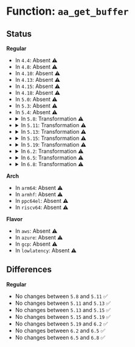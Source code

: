 # Function: <code>aa_get_buffer</code>

## Status
<b>Regular</b>
<ul>
<li>
In <code>4.4</code>: Absent ⚠️
</li>
<li>
In <code>4.8</code>: Absent ⚠️
</li>
<li>
In <code>4.10</code>: Absent ⚠️
</li>
<li>
In <code>4.13</code>: Absent ⚠️
</li>
<li>
In <code>4.15</code>: Absent ⚠️
</li>
<li>
In <code>4.18</code>: Absent ⚠️
</li>
<li>
In <code>5.0</code>: Absent ⚠️
</li>
<li>
In <code>5.3</code>: Absent ⚠️
</li>
<li>
In <code>5.4</code>: Absent ⚠️
</li>
<li>
<details>
<summary>In <code>5.8</code>: Transformation ⚠️</summary>

```c
char *aa_get_buffer(bool in_atomic);
```

**Collision:** Unique Global

**Inline:** No

**Transformation:** True

**Instances:**

```
In security/apparmor/lsm.c (0)
Location: security/apparmor/lsm.c:1702
Inline: False
Direct callers:
  - security/apparmor/domain.c:apparmor_bprm_creds_for_exec
  - security/apparmor/file.c:__file_path_perm
  - security/apparmor/file.c:aa_path_link
  - security/apparmor/file.c:aa_path_link
  - security/apparmor/file.c:aa_path_perm
  - security/apparmor/mount.c:aa_pivotroot
  - security/apparmor/mount.c:aa_pivotroot
  - security/apparmor/mount.c:aa_umount
  - security/apparmor/mount.c:aa_new_mount
  - security/apparmor/mount.c:aa_new_mount
  - security/apparmor/mount.c:aa_new_mount
  - security/apparmor/mount.c:aa_new_mount
  - security/apparmor/mount.c:aa_move_mount
  - security/apparmor/mount.c:aa_move_mount
  - security/apparmor/mount.c:aa_mount_change_type
  - security/apparmor/mount.c:aa_bind_mount
  - security/apparmor/mount.c:aa_bind_mount
  - security/apparmor/mount.c:aa_remount
```
**Symbols:**

```
ffffffff8150560b-ffffffff81505623: aa_get_buffer.cold (STB_LOCAL)
ffffffff81505420-ffffffff81505527: aa_get_buffer (STB_GLOBAL)
```
</details>
</li>
<li>
<details>
<summary>In <code>5.11</code>: Transformation ⚠️</summary>

```c
char *aa_get_buffer(bool in_atomic);
```

**Collision:** Unique Global

**Inline:** No

**Transformation:** True

**Instances:**

```
In security/apparmor/lsm.c (0)
Location: security/apparmor/lsm.c:1702
Inline: False
Direct callers:
  - security/apparmor/domain.c:apparmor_bprm_creds_for_exec
  - security/apparmor/file.c:__file_path_perm
  - security/apparmor/file.c:aa_path_link
  - security/apparmor/file.c:aa_path_link
  - security/apparmor/file.c:aa_path_perm
  - security/apparmor/mount.c:aa_pivotroot
  - security/apparmor/mount.c:aa_pivotroot
  - security/apparmor/mount.c:aa_umount
  - security/apparmor/mount.c:aa_new_mount
  - security/apparmor/mount.c:aa_new_mount
  - security/apparmor/mount.c:aa_new_mount
  - security/apparmor/mount.c:aa_new_mount
  - security/apparmor/mount.c:aa_move_mount
  - security/apparmor/mount.c:aa_move_mount
  - security/apparmor/mount.c:aa_mount_change_type
  - security/apparmor/mount.c:aa_bind_mount
  - security/apparmor/mount.c:aa_bind_mount
  - security/apparmor/mount.c:aa_remount
```
**Symbols:**

```
ffffffff81bf17a3-ffffffff81bf17bb: aa_get_buffer.cold (STB_LOCAL)
ffffffff815225f0-ffffffff815226f7: aa_get_buffer (STB_GLOBAL)
```
</details>
</li>
<li>
<details>
<summary>In <code>5.13</code>: Transformation ⚠️</summary>

```c
char *aa_get_buffer(bool in_atomic);
```

**Collision:** Unique Global

**Inline:** No

**Transformation:** True

**Instances:**

```
In security/apparmor/lsm.c (0)
Location: security/apparmor/lsm.c:1712
Inline: False
Direct callers:
  - security/apparmor/domain.c:apparmor_bprm_creds_for_exec
  - security/apparmor/file.c:__file_path_perm
  - security/apparmor/file.c:aa_path_link
  - security/apparmor/file.c:aa_path_link
  - security/apparmor/file.c:aa_path_perm
  - security/apparmor/mount.c:aa_pivotroot
  - security/apparmor/mount.c:aa_pivotroot
  - security/apparmor/mount.c:aa_umount
  - security/apparmor/mount.c:aa_new_mount
  - security/apparmor/mount.c:aa_new_mount
  - security/apparmor/mount.c:aa_new_mount
  - security/apparmor/mount.c:aa_new_mount
  - security/apparmor/mount.c:aa_move_mount
  - security/apparmor/mount.c:aa_move_mount
  - security/apparmor/mount.c:aa_mount_change_type
  - security/apparmor/mount.c:aa_bind_mount
  - security/apparmor/mount.c:aa_bind_mount
  - security/apparmor/mount.c:aa_remount
```
**Symbols:**

```
ffffffff81be37b3-ffffffff81be37cb: aa_get_buffer.cold (STB_LOCAL)
ffffffff815287d0-ffffffff815288d7: aa_get_buffer (STB_GLOBAL)
```
</details>
</li>
<li>
<details>
<summary>In <code>5.15</code>: Transformation ⚠️</summary>

```c
char *aa_get_buffer(bool in_atomic);
```

**Collision:** Unique Global

**Inline:** No

**Transformation:** True

**Instances:**

```
In security/apparmor/lsm.c (0)
Location: security/apparmor/lsm.c:1712
Inline: False
Direct callers:
  - security/apparmor/domain.c:apparmor_bprm_creds_for_exec
  - security/apparmor/file.c:__file_path_perm
  - security/apparmor/file.c:aa_path_link
  - security/apparmor/file.c:aa_path_link
  - security/apparmor/file.c:aa_path_perm
  - security/apparmor/mount.c:aa_pivotroot
  - security/apparmor/mount.c:aa_pivotroot
  - security/apparmor/mount.c:aa_umount
  - security/apparmor/mount.c:aa_new_mount
  - security/apparmor/mount.c:aa_new_mount
  - security/apparmor/mount.c:aa_new_mount
  - security/apparmor/mount.c:aa_new_mount
  - security/apparmor/mount.c:aa_move_mount
  - security/apparmor/mount.c:aa_move_mount
  - security/apparmor/mount.c:aa_mount_change_type
  - security/apparmor/mount.c:aa_bind_mount
  - security/apparmor/mount.c:aa_bind_mount
  - security/apparmor/mount.c:aa_remount
```
**Symbols:**

```
ffffffff81cd66a7-ffffffff81cd66d3: aa_get_buffer.cold (STB_LOCAL)
ffffffff81586a60-ffffffff81586b73: aa_get_buffer (STB_GLOBAL)
```
</details>
</li>
<li>
<details>
<summary>In <code>5.19</code>: Transformation ⚠️</summary>

```c
char *aa_get_buffer(bool in_atomic);
```

**Collision:** Unique Global

**Inline:** No

**Transformation:** True

**Instances:**

```
In security/apparmor/lsm.c (0)
Location: security/apparmor/lsm.c:1952
Inline: False
Direct callers:
  - security/apparmor/ipc.c:aa_mqueue_perm
  - security/apparmor/domain.c:apparmor_bprm_creds_for_exec
  - security/apparmor/domain.c:apparmor_bprm_creds_for_exec
  - security/apparmor/domain.c:apparmor_bprm_creds_for_exec
  - security/apparmor/file.c:__file_mqueue_perm
  - security/apparmor/file.c:__file_path_perm
  - security/apparmor/file.c:aa_path_link
  - security/apparmor/file.c:aa_path_link
  - security/apparmor/file.c:aa_path_perm
  - security/apparmor/mount.c:aa_pivotroot
  - security/apparmor/mount.c:aa_pivotroot
  - security/apparmor/mount.c:aa_umount
  - security/apparmor/mount.c:aa_new_mount
  - security/apparmor/mount.c:aa_new_mount
  - security/apparmor/mount.c:aa_new_mount
  - security/apparmor/mount.c:aa_new_mount
  - security/apparmor/mount.c:aa_move_mount
  - security/apparmor/mount.c:aa_move_mount
  - security/apparmor/mount.c:aa_mount_change_type
  - security/apparmor/mount.c:aa_bind_mount
  - security/apparmor/mount.c:aa_bind_mount
  - security/apparmor/mount.c:aa_remount
```
**Symbols:**

```
ffffffff81e895d0-ffffffff81e895fd: aa_get_buffer.cold (STB_LOCAL)
ffffffff81626df0-ffffffff81626f0f: aa_get_buffer (STB_GLOBAL)
```
</details>
</li>
<li>
<details>
<summary>In <code>6.2</code>: Transformation ⚠️</summary>

```c
char *aa_get_buffer(bool in_atomic);
```

**Collision:** Unique Global

**Inline:** No

**Transformation:** True

**Instances:**

```
In security/apparmor/lsm.c (0)
Location: security/apparmor/lsm.c:2051
Inline: False
Direct callers:
  - security/apparmor/ipc.c:aa_mqueue_perm
  - security/apparmor/domain.c:apparmor_bprm_creds_for_exec
  - security/apparmor/domain.c:apparmor_bprm_creds_for_exec
  - security/apparmor/domain.c:apparmor_bprm_creds_for_exec
  - security/apparmor/file.c:__file_mqueue_perm
  - security/apparmor/file.c:__file_path_perm
  - security/apparmor/file.c:aa_path_link
  - security/apparmor/file.c:aa_path_link
  - security/apparmor/file.c:aa_path_perm
  - security/apparmor/mount.c:aa_pivotroot
  - security/apparmor/mount.c:aa_pivotroot
  - security/apparmor/mount.c:aa_umount
  - security/apparmor/mount.c:aa_new_mount
  - security/apparmor/mount.c:aa_new_mount
  - security/apparmor/mount.c:aa_new_mount
  - security/apparmor/mount.c:aa_new_mount
  - security/apparmor/mount.c:aa_move_mount
  - security/apparmor/mount.c:aa_move_mount
  - security/apparmor/mount.c:aa_mount_change_type
  - security/apparmor/mount.c:aa_bind_mount
  - security/apparmor/mount.c:aa_bind_mount
  - security/apparmor/mount.c:aa_remount
```
**Symbols:**

```
ffffffff82074c8c-ffffffff82074ca1: aa_get_buffer.cold (STB_LOCAL)
ffffffff816dab60-ffffffff816dade2: aa_get_buffer (STB_GLOBAL)
```
</details>
</li>
<li>
<details>
<summary>In <code>6.5</code>: Transformation ⚠️</summary>

```c
char *aa_get_buffer(bool in_atomic);
```

**Collision:** Unique Global

**Inline:** No

**Transformation:** True

**Instances:**

```
In security/apparmor/lsm.c (0)
Location: security/apparmor/lsm.c:2207
Inline: False
Direct callers:
  - security/apparmor/apparmorfs.c:listener_ioctl
  - security/apparmor/ipc.c:aa_mqueue_perm
  - security/apparmor/domain.c:apparmor_bprm_creds_for_exec
  - security/apparmor/file.c:__file_mqueue_perm
  - security/apparmor/file.c:__file_path_perm
  - security/apparmor/file.c:aa_path_link
  - security/apparmor/file.c:aa_path_link
  - security/apparmor/file.c:aa_path_perm
  - security/apparmor/mount.c:aa_pivotroot
  - security/apparmor/mount.c:aa_pivotroot
  - security/apparmor/mount.c:aa_umount
  - security/apparmor/mount.c:aa_new_mount
  - security/apparmor/mount.c:aa_new_mount
  - security/apparmor/mount.c:aa_new_mount
  - security/apparmor/mount.c:aa_new_mount
  - security/apparmor/mount.c:aa_move_mount
  - security/apparmor/mount.c:aa_move_mount
  - security/apparmor/mount.c:aa_mount_change_type
  - security/apparmor/mount.c:aa_bind_mount
  - security/apparmor/mount.c:aa_bind_mount
  - security/apparmor/mount.c:aa_remount
```
**Symbols:**

```
ffffffff820f4891-ffffffff820f48a6: aa_get_buffer.cold (STB_LOCAL)
ffffffff81714290-ffffffff8171450a: aa_get_buffer (STB_GLOBAL)
```
</details>
</li>
<li>
<details>
<summary>In <code>6.8</code>: Transformation ⚠️</summary>

```c
char *aa_get_buffer(bool in_atomic);
```

**Collision:** Unique Global

**Inline:** No

**Transformation:** True

**Instances:**

```
In security/apparmor/lsm.c (0)
Location: security/apparmor/lsm.c:2220
Inline: False
Direct callers:
  - security/apparmor/apparmorfs.c:listener_ioctl
  - security/apparmor/ipc.c:aa_mqueue_perm
  - security/apparmor/domain.c:apparmor_bprm_creds_for_exec
  - security/apparmor/file.c:__file_mqueue_perm
  - security/apparmor/file.c:__file_path_perm
  - security/apparmor/file.c:aa_path_link
  - security/apparmor/file.c:aa_path_link
  - security/apparmor/file.c:aa_path_perm
  - security/apparmor/mount.c:aa_pivotroot
  - security/apparmor/mount.c:aa_pivotroot
  - security/apparmor/mount.c:aa_umount
  - security/apparmor/mount.c:aa_new_mount
  - security/apparmor/mount.c:aa_new_mount
  - security/apparmor/mount.c:aa_new_mount
  - security/apparmor/mount.c:aa_new_mount
  - security/apparmor/mount.c:aa_move_mount
  - security/apparmor/mount.c:aa_move_mount
  - security/apparmor/mount.c:aa_mount_change_type
  - security/apparmor/mount.c:aa_bind_mount
  - security/apparmor/mount.c:aa_bind_mount
  - security/apparmor/mount.c:aa_remount
```
**Symbols:**

```
ffffffff821d1d25-ffffffff821d1d3a: aa_get_buffer.cold (STB_LOCAL)
ffffffff81752d30-ffffffff81752f6c: aa_get_buffer (STB_GLOBAL)
```
</details>
</li>
</ul>
<b>Arch</b>
<ul>
<li>
In <code>arm64</code>: Absent ⚠️
</li>
<li>
In <code>armhf</code>: Absent ⚠️
</li>
<li>
In <code>ppc64el</code>: Absent ⚠️
</li>
<li>
In <code>riscv64</code>: Absent ⚠️
</li>
</ul>
<b>Flavor</b>
<ul>
<li>
In <code>aws</code>: Absent ⚠️
</li>
<li>
In <code>azure</code>: Absent ⚠️
</li>
<li>
In <code>gcp</code>: Absent ⚠️
</li>
<li>
In <code>lowlatency</code>: Absent ⚠️
</li>
</ul>

## Differences
<b>Regular</b>
<ul>
<li>
No changes between <code>5.8</code> and <code>5.11</code> ✅
</li>
<li>
No changes between <code>5.11</code> and <code>5.13</code> ✅
</li>
<li>
No changes between <code>5.13</code> and <code>5.15</code> ✅
</li>
<li>
No changes between <code>5.15</code> and <code>5.19</code> ✅
</li>
<li>
No changes between <code>5.19</code> and <code>6.2</code> ✅
</li>
<li>
No changes between <code>6.2</code> and <code>6.5</code> ✅
</li>
<li>
No changes between <code>6.5</code> and <code>6.8</code> ✅
</li>
</ul>
